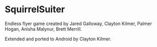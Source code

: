 # SquirrelSuiter
Endless flyer game created by Jared Galloway, Clayton Kilmer, Palmer Hogan, Anisha Malynur, Brett Merrill. 

Extended and ported to Android by Clayton Kilmer.


